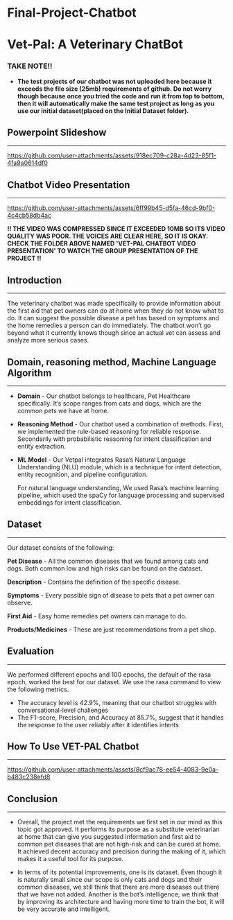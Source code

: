 # Final-Project-Chatbot

# **Vet-Pal: A Veterinary ChatBot**

### TAKE NOTE!!
- **The test projects of our chatbot was not uploaded here because it exceeds the file size (25mb) requirements of github. Do not worry though because once you tried the code and run it from top to bottom, then it will automatically make the same test project as long as you use our initial dataset(placed on the Initial Dataset folder).**

## Powerpoint Slideshow
---

https://github.com/user-attachments/assets/918ec709-c28a-4d23-85f1-4fa9a0614df0

## Chatbot Video Presentation
---

https://github.com/user-attachments/assets/6ff99b45-d5fa-46cd-9bf0-4c4cb58db4ac

**!! THE VIDEO WAS COMPRESSED SINCE IT EXCEEDED 10MB SO ITS VIDEO QUALITY WAS POOR. THE VOICES ARE CLEAR HERE, SO IT IS OKAY. CHECK THE FOLDER ABOVE NAMED 'VET-PAL CHATBOT VIDEO PRESENTATION' TO WATCH THE GROUP PRESENTATION OF THE PROJECT !!**

## Introduction
---
The veterinary chatbot was made specifically to provide information about the first aid that pet owners can do at home when they do not know what to do. It can suggest the possible disease a pet has based on symptoms and the home remedies a person can do immediately. The chatbot won’t go beyond what it currently knows though since an actual vet can assess and analyze more serious cases. 

## Domain, reasoning method, Machine Language Algorithm
---
- **Domain** - Our chatbot belongs to healthcare, Pet Healthcare specifically. It’s scope ranges from cats and dogs, which are the common pets we have at home.

- **Reasoning Method** - Our chatbot used a combination of methods. First, we implemented the rule-based reasoning for reliable response. Secondarily with probabilistic reasoning for intent classification and entity extraction.

- **ML Model** - Our Vetpal integrates Rasa’s Natural Language Understanding (NLU) module, which is a technique for intent detection, entity recognition, and pipeline configuration.

  For natural language understanding, We used Rasa’s machine learning pipeline, which used the spaCy for language processing and supervised embeddings for intent classification.

## Dataset
---
Our dataset consists of the following:

**Pet Disease** - All the common diseases that we found among cats and dogs. Both common low and high risks can be found on the dataset.
 
**Description** - Contains the definition of the specific disease.

**Symptoms** - Every possible sign of disease to pets that a pet owner can observe.

**First Aid** - Easy home remedies pet owners can manage to do.

**Products/Medicines** - These are just recommendations from a pet shop. 

## Evaluation

---

We performed different epochs and 100 epochs, the default of the rasa epoch, worked the best for our dataset. We use the rasa command to view the following metrics.

- The accuracy level is 42.9%, meaning that our chatbot struggles with conversational-level challenges  
- The F1-score, Precision, and Accuracy at  85.7%, suggest that it handles the response to the user reliably after it identifies intents

## **How To Use VET-PAL Chatbot**
---

https://github.com/user-attachments/assets/8cf9ac78-ee54-4083-9e0a-b483c238efd8

## Conclusion
---
- Overall, the project met the requirements we first set in our mind as this topic got approved. It performs its purpose as a substitute veterinarian at home that can give you suggested information and first aid to common pet diseases that are not high-risk and can be cured at home. It achieved decent accuracy and precision during the making of it, which makes it a useful tool for its purpose. 

- In terms of its potential improvements, one is its dataset. Even though it is naturally small since our scope is only cats and dogs and their common diseases, we still think that there are more diseases out there that we have not added. Another is the bot’s intelligence; we think that by improving its architecture and having more time to train the bot, it will be very accurate and intelligent. 
